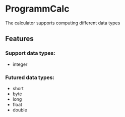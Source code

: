 # ProgrammCalc
The calculator supports computing different data types

## Features
### Support data types:
* integer

### Futured data types:
* short
* byte
* long
* float
* double
